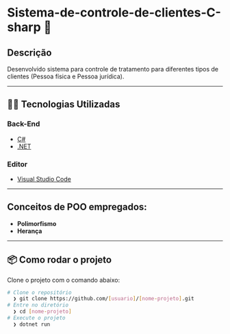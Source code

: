 # Sistema-de-controle-de-clientes-C-sharp :jigsaw:

## Descrição
Desenvolvido sistema para controle de tratamento para diferentes tipos de clientes (Pessoa física e Pessoa jurídica).

---
## 👨‍💻️ Tecnologias Utilizadas
### Back-End
- [C#](https://docs.microsoft.com/pt-br/dotnet/csharp/)
- [.NET](https://dotnet.microsoft.com/download)

### Editor
- [Visual Studio Code](https://code.visualstudio.com/)
---
## Conceitos de POO empregados:
- **Polimorfismo**
- **Herança**
---

## 📦️ Como rodar o projeto
Clone o projeto com o comando abaixo:
```bash
# Clone o repositório
  ❯ git clone https://github.com/[usuario]/[nome-projeto].git
# Entre no diretório
  ❯ cd [nome-projeto]
# Execute o projeto
  ❯ dotnet run
```
